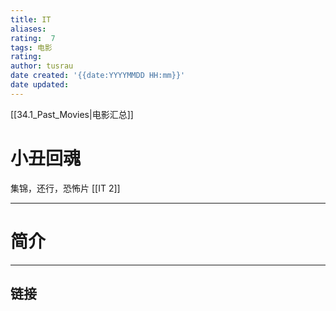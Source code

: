 ```yaml
---
title: IT
aliases: 
rating:  7
tags: 电影
rating: 
author: tusrau
date created: '{{date:YYYYMMDD HH:mm}}'
date updated: 
---
```


[[34.1_Past_Movies|电影汇总]]

# 小丑回魂
集锦，还行，恐怖片
[[IT 2]]

---

# 简介

---

## 链接
